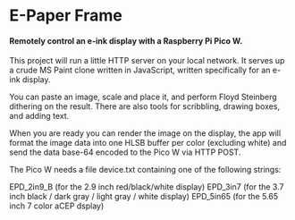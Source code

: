 # E-Paper Frame

#### Remotely control an e-ink display with a Raspberry Pi Pico W.

This project will run a little HTTP server on your local network.
It serves up a crude MS Paint clone written in JavaScript, written specifically
for an e-ink display.

You can paste an image, scale and place it, and perform Floyd Steinberg
dithering on the result. There are also tools for scribbling, drawing boxes,
and adding text.

When you are ready you can render the image on the display, the app will
format the image data into one HLSB buffer per color (excluding white)
and send the data base-64 encoded to the Pico W via HTTP POST.

The Pico W needs a file device.txt containing one of the following strings:

EPD_2in9_B       (for the 2.9 inch red/black/white display)
EPD_3in7         (for the 3.7 inch black / dark gray / light gray / white display)
EPD_5in65        (for the 5.65 inch 7 color aCEP dsplay)
